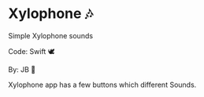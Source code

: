 # Xylophone 🎶

Simple Xylophone sounds

Code: Swift 🕊 

By: JB 🤪

Xylophone app has a few buttons which different Sounds.
